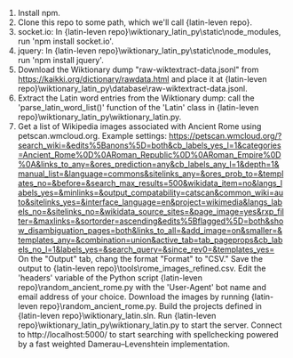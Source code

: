 1. Install npm.
2. Clone this repo to some path, which we'll call {latin-leven repo}.
3. socket.io: In {latin-leven repo}\wiktionary_latin_py\static\node_modules, run 'npm install socket.io'.
4. jquery: In {latin-leven repo}\wiktionary_latin_py\static\node_modules, run 'npm install jquery'.
5. Download the Wiktionary dump "raw-wiktextract-data.jsonl" from https://kaikki.org/dictionary/rawdata.html and place it at {latin-leven repo}\wiktionary_latin_py\database\raw-wiktextract-data.jsonl.
6. Extract the Latin word entries from the Wiktionary dump: call the 'parse_latin_word_list()' function of the 'Latin' class in {latin-leven repo}\wiktionary_latin_py\wiktionary_latin.py.
7. Get a list of Wikipedia images associated with Ancient Rome using petscan.wmcloud.org. Example settings: https://petscan.wmcloud.org/?search_wiki=&edits%5Banons%5D=both&cb_labels_yes_l=1&categories=Ancient_Rome%0D%0ARoman_Republic%0D%0ARoman_Empire%0D%0A&links_to_any=&ores_prediction=any&cb_labels_any_l=1&depth=1&manual_list=&language=commons&sitelinks_any=&ores_prob_to=&templates_no=&before=&search_max_results=500&wikidata_item=no&langs_labels_yes=&minlinks=&output_compatability=catscan&common_wiki=auto&sitelinks_yes=&interface_language=en&project=wikimedia&langs_labels_no=&sitelinks_no=&wikidata_source_sites=&page_image=yes&rxp_filter=&maxlinks=&sortorder=ascending&edits%5Bflagged%5D=both&show_disambiguation_pages=both&links_to_all=&add_image=on&smaller=&templates_any=&combination=union&active_tab=tab_pageprops&cb_labels_no_l=1&labels_yes=&search_query=&since_rev0=&templates_yes=
On the "Output" tab, chang the format "Format" to "CSV." Save the output to {latin-leven repo}\tools\rome_images_refined.csv.
Edit the 'headers' variable of the Python script {latin-leven repo}\random_ancient_rome.py with the 'User-Agent' bot name and email address of your choice.
Download the images by running {latin-leven repo}\random_ancient_rome.py.
Build the projects defined in {latin-leven repo}\wiktionary_latin.sln.
Run {latin-leven repo}\wiktionary_latin_py\wiktionary_latin.py to start the server. Connect to http://localhost:5000/ to start searching with spellchecking powered by a fast weighted Damerau–Levenshtein implementation.
